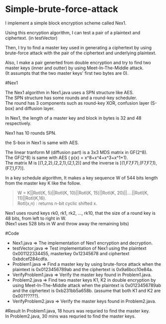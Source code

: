 # Simple-brute-force-attack

I implement a simple block encryption scheme called Nex1.

Using this encryption algorithm, I can test a pair of a plaintext and ciphertext. (in testVector)

Then, I try to find a master key used in generating a ciphertext by using brute-force attack with the pair of the ciphertext and underlying plaintext.

Also, I make a pair generted from double encryption and try to find two master keys (inner and outter) by using Meet-In-The-Middle attack.<br>
(It assumpts that the two master keys' first two bytes are 0).

#Nex1

The Nex1 algorithm in Nex1.java uses a SPN structure like AES. <br>
The SPN structure has some rounds and a round-key scheduler. <br>
The round has 3 components such as round-key XOR, confusion layer (S-box) and diffusion layer. <br>

In Nex1, the length of a master key and block in bytes is 32 and 48 respectively.

Nex1 has 10 rounds SPN.

the S-box in Nex1 is same with AES.

The linear tranform M (diffusion part) is a 3x3 MDS matrix in GF(2^8). <br>
The GF(2^8) is same with AES ( p(x) = x^8+x^4+x^3+x^1+1). <br>
The matrix M is [(1,2,2),(2,2,1),(2,1,2)] and the inverse is [(1,F7,F7),(F7,F7,1),(F7,1,F7)].

In a key schedule algorithm, It makes a key sequence W of 544 bits length from the master key K like the follow. <br>
> W = K||Rotl(K, 5)||Rotl(K, 10)||Rotl(K, 15)||Rotl(K, 20)||....||Rotl(K, 11)||Rotl(K,16). <br>
  Rotl(x,n) : returns n-bit cyclic shifted x.

Nex1 uses round keys rk0, rk1, rk2, ..., rk10, that the size of a round key is 48 bits, from left to right in W. <br>
(Nex1 uses 528 bits in W and throw away the remaining bits)

#Code
  * Nex1.java => The implementation of Nex1 encryption and decryption.
  * testVector.java => Test implementation of Nex1 using the plaintext 0x001122334455, masterkey 0x12345678 and ciphertext 0xbdcef284cdfa.
  * Problem1.java => Find a master key by using brute-force attack when the plaintext is 0x0123456789ab and the ciphertext is 0x9a6bcc10e84a.
  * VerifyProblem1.java => Verify the master key found in Problem1.java.
  * Problem2.java => Find two master keys K1, K2 in double encryption by using Meet-In-The-Middle attack when the plaintext is 0x0123456789ab and the ciphertext is 0xb231bb5a658b. (assume that both K1 and K2 are 0x00??????).
  * VerifyProblem2.java => Verify the master keys found in Problem2.java.

#Result
In Problem1.java, 18 hours was requried to find the master key. <br>
In Problem2.java, 30 mins was requried to find the master keys. <br>
